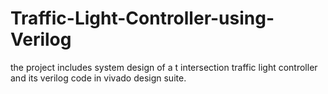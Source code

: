 # Traffic-Light-Controller-using-Verilog

the project includes system design of a t intersection traffic light controller and its verilog code in vivado design suite.
